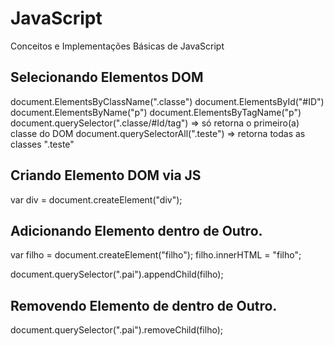 # JavaScript
Conceitos e Implementações Básicas de JavaScript



## Selecionando Elementos DOM

document.ElementsByClassName(".classe")
document.ElementsById("#ID")
document.ElementsByName("p")
document.ElementsByTagName("p")
document.querySelector(".classe/#Id/tag") => só retorna o primeiro(a) classe do DOM
document.querySelectorAll(".teste")       => retorna todas as classes  ".teste"



## Criando Elemento DOM via JS

var div = document.createElement("div");


## Adicionando Elemento dentro de Outro.

var filho = document.createElement("filho");
filho.innerHTML = "filho";

document.querySelector(".pai").appendChild(filho);


## Removendo Elemento de dentro de Outro.

document.querySelector(".pai").removeChild(filho);